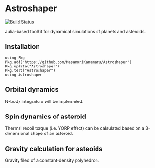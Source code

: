 # Astroshaper

[![Build Status](https://travis-ci.com/MasanoriKanamaru/Astroshaper.svg?branch=main)](https://travis-ci.com/MasanoriKanamaru/Astroshaper)

Julia-based toolkit for dynamical simulations of planets and asteroids.

## Installation

    using Pkg
    Pkg.add("https://github.com/MasanoriKanamaru/Astroshaper")
    Pkg.update("Astroshaper")
    Pkg.test("Astroshaper")
    using Astroshaper


## Orbital dynamics
N-body integrators will be implemeted.

## Spin dynamics of asteroid
Thermal recoil torque (i.e. YORP effect) can be calsulated based on a 3-dimensional shape of an asteroid.

## Gravity calculation for asteoids
Gravity filed of a constant-density polyhedron.
